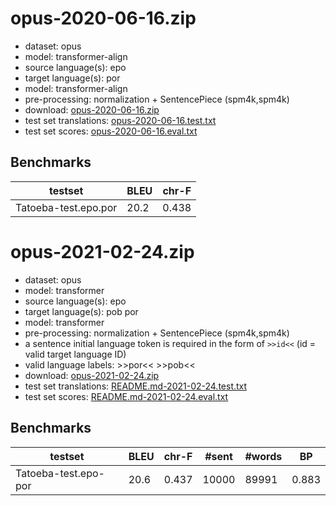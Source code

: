 # opus-2020-06-16.zip

* dataset: opus
* model: transformer-align
* source language(s): epo
* target language(s): por
* model: transformer-align
* pre-processing: normalization + SentencePiece (spm4k,spm4k)
* download: [opus-2020-06-16.zip](https://object.pouta.csc.fi/Tatoeba-MT-models/epo-por/opus-2020-06-16.zip)
* test set translations: [opus-2020-06-16.test.txt](https://object.pouta.csc.fi/Tatoeba-MT-models/epo-por/opus-2020-06-16.test.txt)
* test set scores: [opus-2020-06-16.eval.txt](https://object.pouta.csc.fi/Tatoeba-MT-models/epo-por/opus-2020-06-16.eval.txt)

## Benchmarks

| testset               | BLEU  | chr-F |
|-----------------------|-------|-------|
| Tatoeba-test.epo.por 	| 20.2 	| 0.438 |



# opus-2021-02-24.zip

* dataset: opus
* model: transformer
* source language(s): epo
* target language(s): pob por
* model: transformer
* pre-processing: normalization + SentencePiece (spm4k,spm4k)
* a sentence initial language token is required in the form of `>>id<<` (id = valid target language ID)
* valid language labels: >>por<< >>pob<<
* download: [opus-2021-02-24.zip](https://object.pouta.csc.fi/Tatoeba-MT-models/epo-por/opus-2021-02-24.zip)
* test set translations: [README.md-2021-02-24.test.txt](https://object.pouta.csc.fi/Tatoeba-MT-models/epo-por/README.md-2021-02-24.test.txt)
* test set scores: [README.md-2021-02-24.eval.txt](https://object.pouta.csc.fi/Tatoeba-MT-models/epo-por/README.md-2021-02-24.eval.txt)

## Benchmarks

| testset | BLEU  | chr-F | #sent | #words | BP |
|---------|-------|-------|-------|--------|----|
| Tatoeba-test.epo-por 	| 20.6 	| 0.437 	| 10000 	| 89991 	| 0.883 |

